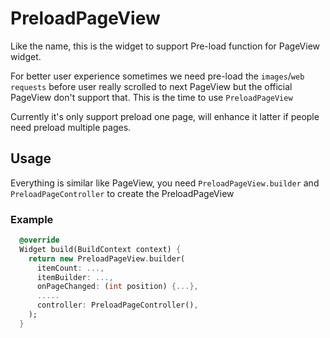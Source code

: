 # PreloadPageView

Like the name, this is the widget to support Pre-load function for PageView widget.

For better user experience sometimes we need pre-load the `images`/`web requests` before user really scrolled to next PageView but the official PageView don't support that. This is the time to use `PreloadPageView`

Currently it's only support preload one page, will enhance it latter if people need preload multiple pages.

## Usage

Everything is similar like PageView, you need `PreloadPageView.builder` and `PreloadPageController` to create the PreloadPageView

### Example

``` dart
  @override
  Widget build(BuildContext context) {
    return new PreloadPageView.builder(
      itemCount: ...,
      itemBuilder: ...,
      onPageChanged: (int position) {...},
      .....
      controller: PreloadPageController(),
    );
  }
```
